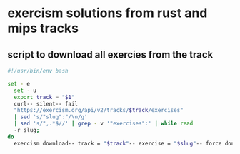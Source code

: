 # exercism solutions from rust and mips tracks

## script to download all exercies from the track

```bash
#!/usr/bin/env bash

set - e
  set - u
  export track = "$1"
  curl-- silent-- fail
  "https://exercism.org/api/v2/tracks/$track/exercises"
  | sed 's/"slug":"/\n/g'
  | sed 's/",.*$//' | grep - v '"exercises":' | while read
  -r slug;
do
  exercism download-- track = "$track"-- exercise = "$slug"-- force done
```
